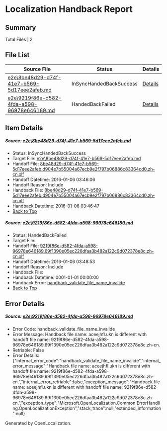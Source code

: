 # <a name='report-top'></a> Localization Handback Report

## Summary
 Total Files | 2

## File List
 Source File | Status | Details 
 ----------- | ------ | ------- 
 [e2e\8be48d29-d74f-41e7-b569-5d17eee2afeb.md](https://github.com/OpenLocalizationTest/oltest/blob/1128842776ba31b223eb8a294a445a233b7ea2dd/e2e/8be48d29-d74f-41e7-b569-5d17eee2afeb.md) | InSyncHandedBackSuccess | [Details](#bd8d3a0a726a7c4aba1510c053a584ebd9b054444)
 [e2e\9219f86e-d582-4fda-a598-96978e646189.md](https://github.com/OpenLocalizationTest/oltest/blob/df61ab01da9584ac59f7ccde2987ac1b10137741/e2e/9219f86e-d582-4fda-a598-96978e646189.md) | HandedBackFailed | [Details](#48da065536279af6b773f2317107f234929fdc0e5)

## Item Details
##### <a name='bd8d3a0a726a7c4aba1510c053a584ebd9b054444'></a> Source: [e2e\8be48d29-d74f-41e7-b569-5d17eee2afeb.md](https://github.com/OpenLocalizationTest/oltest/blob/1128842776ba31b223eb8a294a445a233b7ea2dd/e2e/8be48d29-d74f-41e7-b569-5d17eee2afeb.md)
* Status: InSyncHandedBackSuccess
* Target File: [e2e\8be48d29-d74f-41e7-b569-5d17eee2afeb.md](https://github.com/OpenLocalizationTestOrg/oltest.zh-cn/blob/a89674c8adbe12d615b40663abda9dddb24bfc17/e2e/8be48d29-d74f-41e7-b569-5d17eee2afeb.md)
* Handoff File: [8be48d29-d74f-41e7-b569-5d17eee2afeb.d904e7b55004a67ecb9e2f797b06886c83364cd0.zh-cn.xlf](https://github.com/OpenLocalizationTestOrg/olhandoff/blob/3bf901e9f0fddf89660b5d5cd68cd8de7a459c31/ol-handoff/OpenLocalizationTestOrg/oltest.zh-cn/qimu/8be48d29-d74f-41e7-b569-5d17eee2afeb.d904e7b55004a67ecb9e2f797b06886c83364cd0.zh-cn.xlf)
* Handoff Datetime: 2016-01-06 03:46:06
* Handoff Reason: Include
* Handback File: [8be48d29-d74f-41e7-b569-5d17eee2afeb.d904e7b55004a67ecb9e2f797b06886c83364cd0.zh-cn.xlf](https://github.com/OpenLocalizationTestOrg/olhandback/blob/3d71b64012a6bb11662ffbe8710fb2c1175041c2/ol-handback/OpenLocalizationTestOrg/oltest.zh-cn/qimu/8be48d29-d74f-41e7-b569-5d17eee2afeb.d904e7b55004a67ecb9e2f797b06886c83364cd0.zh-cn.xlf)
* Handback Datetime: 2016-01-06 03:46:47
* [Back to Top](#report-top)

##### <a name='48da065536279af6b773f2317107f234929fdc0e5'></a> Source: [e2e\9219f86e-d582-4fda-a598-96978e646189.md](https://github.com/OpenLocalizationTest/oltest/blob/df61ab01da9584ac59f7ccde2987ac1b10137741/e2e/9219f86e-d582-4fda-a598-96978e646189.md)
* Status: HandedBackFailed
* Target File: 
* Handoff File: [9219f86e-d582-4fda-a598-96978e646189.69f1390e05ec226dfaa3b482a122c9d072378e8c.zh-cn.xlf](https://github.com/OpenLocalizationTestOrg/olhandoff/blob/b21f39b7f47ff00bc57d54477c433758419a7a5f/ol-handoff/OpenLocalizationTestOrg/oltest.zh-cn/qimu/9219f86e-d582-4fda-a598-96978e646189.69f1390e05ec226dfaa3b482a122c9d072378e8c.zh-cn.xlf)
* Handoff Datetime: 2016-01-06 03:48:53
* Handoff Reason: Include
* Handback File: 
* Handback Datetime: 0001-01-01 00:00:00
* Handback Error: [handback_validate_file_name_invalide](#48da065536279af6b773f2317107f234929fdc0e5handback_validate_file_name_invalide)
* [Back to Top](#report-top)


## Error Details
##### <a name='48da065536279af6b773f2317107f234929fdc0e5handback_validate_file_name_invalide'></a> Source: [e2e\9219f86e-d582-4fda-a598-96978e646189.md](#48da065536279af6b773f2317107f234929fdc0e5)
* Error Code: handback_validate_file_name_invalide
* Error Message: Handback file name: aceejhfl.ukn is different with handoff file name: 9219f86e-d582-4fda-a598-96978e646189.69f1390e05ec226dfaa3b482a122c9d072378e8c.zh-cn.
* Retriable: False
* Error Details: {"internal_error_code":"handback_validate_file_name_invalide","internal_error_message":"Handback file name: aceejhfl.ukn is different with handoff file name: 9219f86e-d582-4fda-a598-96978e646189.69f1390e05ec226dfaa3b482a122c9d072378e8c.zh-cn.","internal_error_retriable":false,"exception_message":"Handback file name: aceejhfl.ukn is different with handoff file name: 9219f86e-d582-4fda-a598-96978e646189.69f1390e05ec226dfaa3b482a122c9d072378e8c.zh-cn.","exception_type":"Microsoft.OpenLocalization.Common.ErrorHandling.OpenLocalizationException","stack_trace":null,"extended_information":null}


Generated by OpenLocalization.
